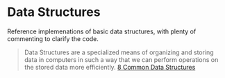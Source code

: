 # Data Structures

Reference implemenations of basic data structures, with plenty of commenting to clarify the code. 

>Data Structures are a specialized means of organizing and storing data in computers in such a way that we can perform operations on the stored data more efficiently.
>[8 Common Data Structures](https://towardsdatascience.com/8-common-data-structures-every-programmer-must-know-171acf6a1a42)
